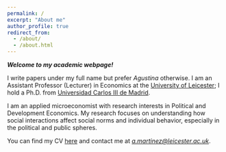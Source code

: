 ```yaml
---
permalink: /
excerpt: "About me"
author_profile: true
redirect_from: 
  - /about/
  - /about.html
---
```



***Welcome to my academic webpage!***

I write papers under my full name but prefer *Agustina* otherwise. I am an Assistant Professor (Lecturer) in Economics at the [University of Leicester](https://le.ac.uk/school-of-business); I hold a Ph.D. from [Universidad Carlos III de Madrid](http://economics.uc3m.es/).

I am an applied microeconomist with research interests in Political and Development Economics. My research focuses on understanding how social interactions affect social norms and individual behavior, especially in the political and public spheres. 

You can find my CV [here](https://alejandraagustinamartinez.github.io/files/martinez_cv.pdf) and contact me at 
*<a href="mailto:a.martinez@leicester.ac.uk
">a.martinez@leicester.ac.uk</a>*.





